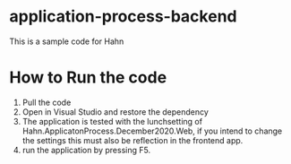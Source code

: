 # application-process-backend
This is a sample code for Hahn
# How to Run the code
1. Pull the code 
2. Open in Visual Studio and restore the dependency
3. The application is tested with the lunchsetting of Hahn.ApplicatonProcess.December2020.Web, if you intend to change the settings
this must also be reflection in the frontend app. 
4. run the application by pressing F5.


